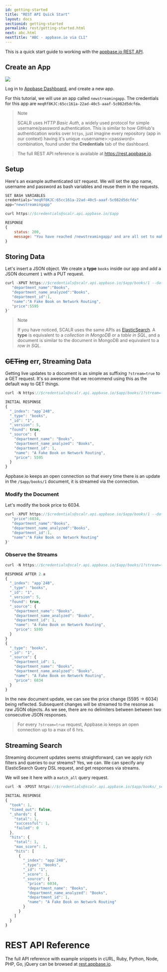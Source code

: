 ```yaml
---
id: getting-started
title: "REST API Quick Start"
layout: docs
sectionid: getting-started
permalink: rest/getting-started.html
next: abc.html
nextTitle: "ABC - appbase.io via CLI"
---
```


This is a quick start guide to working with the [appbase.io REST API](https://rest.appbase.io).

## Create an App

![](https://i.imgur.com/r6hWKAG.gif")

Log in to <span class="fa fa-external-link"></span> [Appbase Dashboard](https://appbase.io/scalr/), and create a new app.

For this tutorial, we will use an app called `newstreamingapp`. The credentials for this app are `meqRf8KJC:65cc161a-22ad-40c5-aaaf-5c082d5dcfda`.

> Note <i class="fa fa-info-circle"></i>
>
> SCALR uses *HTTP Basic Auth*, a widely used protocol for simple username/password authentication. This is similar to how GitHub's authentication works over ``https``, just imagine every repository (app in our context) having it's unique &lt;username>:&lt;password> combination, found under the **Credentials** tab of the dashboard.

> The full REST API reference is available at https://rest.appbase.io.

## Setup

Here's an example authenticated ``GET`` request. We will set the app name, username and password as bash variables and reuse them in the requests.

```js
SET BASH VARIABLES
credentials="meqRf8KJC:65cc161a-22ad-40c5-aaaf-5c082d5dcfda"
app="newstreamingapp"

curl https://$credentials@scalr.api.appbase.io/$app

RESPONSE
{
    status: 200,
    message: "You have reached /newstreamingapp/ and are all set to make API requests"
}
```

## Storing Data

Let's insert a JSON object. We create a **type** ``books`` inside our app and add a JSON document ``1`` with a PUT request.

```js
curl -XPUT https://$credentials@scalr.api.appbase.io/$app/books/1 --data-binary '{  
   "department_name":"Books",
   "department_name_analyzed":"Books",
   "department_id":1,
   "name":"A Fake Book on Network Routing",
   "price":5595
}'
```

> Note <i class="fa fa-info-circle"></i>
>
> If you have noticed, SCALR uses the same APIs as [ElasticSearch](https://www.elastic.co/products/elasticsearch). A **type** is equivalent to a *collection in MongoDB* or a *table in SQL*, and a document is similar to the document in MongoDB and equivalent to a *row in SQL*.

## <s>GETing</s> err, Streaming Data

Getting live updates to a document is as simple as suffixing ``?stream=true`` to a GET request. It's so awesome that we recommend using this as the default way to GET things.

```js
curl -N https://$credentials@scalr.api.appbase.io/$app/books/1?stream=true

INITIAL RESPONSE
{
  "_index": "app`248",
  "_type": "books",
  "_id": "1",
  "_version": 5,
  "found": true,
  "_source": {
    "department_name": "Books",
    "department_name_analyzed": "Books",
    "department_id": 1,
    "name": "A Fake Book on Network Routing",
    "price": 5595
  }
}
```

Appbase.io keeps an open connection so that every time there is an update in the ``/$app/books/1`` document, it is streamed via the connection.

### Modify the Document

Let's modify the book price to 6034.

```js
curl -XPUT https://$credentials@scalr.api.appbase.io/$app/books/1 --data-binary '{  
   "price":6034,
   "department_name":"Books",
   "department_name_analyzed":"Books",
   "department_id":1,
   "name":"A Fake Book on Network Routing"
}'
```

### Observe the Streams

```js
curl -N https://$credentials@scalr.api.appbase.io/$app/books/1?stream=true

RESPONSE AFTER 2.a
{
  "_index": "app`248",
  "_type": "books",
  "_id": "1",
  "_version": 5,
  "found": true,
  "_source": {
    "department_name": "Books",
    "department_name_analyzed": "Books",
    "department_id": 1,
    "name": "A Fake Book on Network Routing",
    "price": 5595
  }
}
{
  "_type": "books",
  "_id": "1",
  "_source": {
    "department_id": 1,
    "department_name": "Books",
    "department_name_analyzed": "Books",
    "name": "A Fake Book on Network Routing",
    "price": 6034
  }
}
```

In the new document update, we can see the price change (5595 -> 6034) being reflected. Subsequent changes will be streamed to the resonse as raw JSON objects. As we see, there are no delimiters between between two consecutive JSON responses.

> For every ``?stream=true`` request, Appbase.io keeps an open connection up to a max of 6 hrs.

## Streaming Search

Streaming document updates seems straightforward, can we apply rich filters and queries to our streams? Yes, we can. We can specify any ElasticSearch Query DSL request, and get responses via streams.

We will see it here with a ``match_all`` query request.

```js
curl -N -XPOST https://$credentials@scalr.api.appbase.io/$app/books/_search?stream=true --data-binary '{"query": {"match_all":{}}}'

INITIAL RESPONSE
{
  "took": 1,
  "timed_out": false,
  "_shards": {
    "total": 1,
    "successful": 1,
    "failed": 0
  },
  "hits": {
    "total": 1,
    "max_score": 1,
    "hits": [
      {
        "_index": "app`248",
        "_type": "books",
        "_id": "1",
        "_score": 1,
        "_source": {
          "price": 6034,
          "department_name": "Books",
          "department_name_analyzed": "Books",
          "department_id": 1,
          "name": "A Fake Book on Network Routing"
        }
      }
    ]
  }
}
```

# REST API Reference

The full API reference with example snippets in cURL, Ruby, Python, Node, PHP, Go, jQuery can be browsed at [rest.appbase.io](https://rest.appbase.io).
